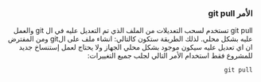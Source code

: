 


### <div dir=rtl> الأمر git pull<dir>
<div dir=rtl>
git pull تستخدم لسحب التعديلات من الملف الذي تم التعديل عليه في ال git  والعمل عليه بشكل محلي.
لذلك الطريقة ستكون كالتالي:
 انشاء ملف على الgit ومن المفترض ان اي تعديل عليه سيكون موجود بشكل محلي  الجهاز ولا يحتاج لعمل إستنساخ جديد للمشروع فقط استخدام الأمر التالي لجلب جميع التغييرات:



``
git pull
``

<div>


